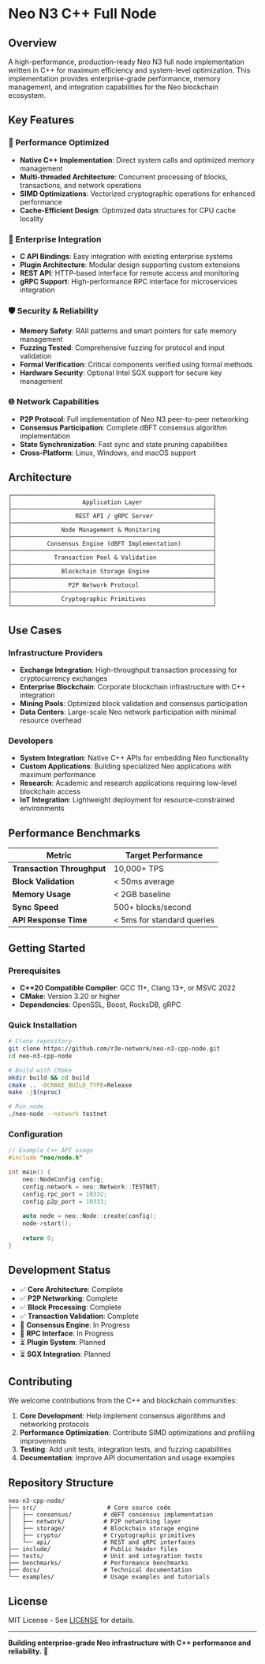 # Neo N3 C++ Full Node

## Overview

A high-performance, production-ready Neo N3 full node implementation written in C++ for maximum efficiency and system-level optimization. This implementation provides enterprise-grade performance, memory management, and integration capabilities for the Neo blockchain ecosystem.

## Key Features

### 🚀 Performance Optimized
- **Native C++ Implementation**: Direct system calls and optimized memory management
- **Multi-threaded Architecture**: Concurrent processing of blocks, transactions, and network operations
- **SIMD Optimizations**: Vectorized cryptographic operations for enhanced performance
- **Cache-Efficient Design**: Optimized data structures for CPU cache locality

### 🔧 Enterprise Integration
- **C API Bindings**: Easy integration with existing enterprise systems
- **Plugin Architecture**: Modular design supporting custom extensions
- **REST API**: HTTP-based interface for remote access and monitoring
- **gRPC Support**: High-performance RPC interface for microservices integration

### 🛡️ Security & Reliability
- **Memory Safety**: RAII patterns and smart pointers for safe memory management
- **Fuzzing Tested**: Comprehensive fuzzing for protocol and input validation
- **Formal Verification**: Critical components verified using formal methods
- **Hardware Security**: Optional Intel SGX support for secure key management

### 🌐 Network Capabilities
- **P2P Protocol**: Full implementation of Neo N3 peer-to-peer networking
- **Consensus Participation**: Complete dBFT consensus algorithm implementation
- **State Synchronization**: Fast sync and state pruning capabilities
- **Cross-Platform**: Linux, Windows, and macOS support

## Architecture

```
┌─────────────────────────────────────────────────────────┐
│                    Application Layer                    │
├─────────────────────────────────────────────────────────┤
│                  REST API / gRPC Server                 │
├─────────────────────────────────────────────────────────┤
│              Node Management & Monitoring               │
├─────────────────────────────────────────────────────────┤
│          Consensus Engine (dBFT Implementation)         │
├─────────────────────────────────────────────────────────┤
│            Transaction Pool & Validation                │
├─────────────────────────────────────────────────────────┤
│              Blockchain Storage Engine                  │
├─────────────────────────────────────────────────────────┤
│                P2P Network Protocol                     │
├─────────────────────────────────────────────────────────┤
│              Cryptographic Primitives                   │
└─────────────────────────────────────────────────────────┘
```

## Use Cases

### Infrastructure Providers
- **Exchange Integration**: High-throughput transaction processing for cryptocurrency exchanges
- **Enterprise Blockchain**: Corporate blockchain infrastructure with C++ integration
- **Mining Pools**: Optimized block validation and consensus participation
- **Data Centers**: Large-scale Neo network participation with minimal resource overhead

### Developers
- **System Integration**: Native C++ APIs for embedding Neo functionality
- **Custom Applications**: Building specialized Neo applications with maximum performance
- **Research**: Academic and research applications requiring low-level blockchain access
- **IoT Integration**: Lightweight deployment for resource-constrained environments

## Performance Benchmarks

| Metric | Target Performance |
|--------|-------------------|
| **Transaction Throughput** | 10,000+ TPS |
| **Block Validation** | < 50ms average |
| **Memory Usage** | < 2GB baseline |
| **Sync Speed** | 500+ blocks/second |
| **API Response Time** | < 5ms for standard queries |

## Getting Started

### Prerequisites
- **C++20 Compatible Compiler**: GCC 11+, Clang 13+, or MSVC 2022
- **CMake**: Version 3.20 or higher
- **Dependencies**: OpenSSL, Boost, RocksDB, gRPC

### Quick Installation
```bash
# Clone repository
git clone https://github.com/r3e-network/neo-n3-cpp-node.git
cd neo-n3-cpp-node

# Build with CMake
mkdir build && cd build
cmake .. -DCMAKE_BUILD_TYPE=Release
make -j$(nproc)

# Run node
./neo-node --network testnet
```

### Configuration
```cpp
// Example C++ API usage
#include "neo/node.h"

int main() {
    neo::NodeConfig config;
    config.network = neo::Network::TESTNET;
    config.rpc_port = 10332;
    config.p2p_port = 10333;
    
    auto node = neo::Node::create(config);
    node->start();
    
    return 0;
}
```

## Development Status

- ✅ **Core Architecture**: Complete
- ✅ **P2P Networking**: Complete
- ✅ **Block Processing**: Complete
- ✅ **Transaction Validation**: Complete
- 🚧 **Consensus Engine**: In Progress
- 🚧 **RPC Interface**: In Progress
- ⏳ **Plugin System**: Planned
- ⏳ **SGX Integration**: Planned

## Contributing

We welcome contributions from the C++ and blockchain communities:

1. **Core Development**: Help implement consensus algorithms and networking protocols
2. **Performance Optimization**: Contribute SIMD optimizations and profiling improvements
3. **Testing**: Add unit tests, integration tests, and fuzzing capabilities
4. **Documentation**: Improve API documentation and usage examples

## Repository Structure

```
neo-n3-cpp-node/
├── src/                    # Core source code
│   ├── consensus/         # dBFT consensus implementation
│   ├── network/           # P2P networking layer
│   ├── storage/           # Blockchain storage engine
│   ├── crypto/            # Cryptographic primitives
│   └── api/               # REST and gRPC interfaces
├── include/               # Public header files
├── tests/                 # Unit and integration tests
├── benchmarks/            # Performance benchmarks
├── docs/                  # Technical documentation
└── examples/              # Usage examples and tutorials
```

## License

MIT License - See [LICENSE](LICENSE) for details.

---

**Building enterprise-grade Neo infrastructure with C++ performance and reliability.** 🚀 